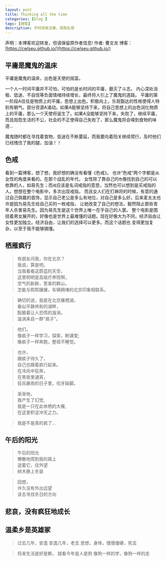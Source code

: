 ```yaml
---
layout: post
title: Thinking all the time
categories: [blog ]
tags: [随笔]
description: 平时闲来没事，胡思乱想
---
```




声明：本博客欢迎转发，但请保留原作者信息! 
作者: 曹文龙
博客： [https://cwlseu.github.io/](https://cwlseu.github.io/)

## 平庸是魔鬼的温床
平庸是魔鬼的温床，出色是天使的摇篮。

一个人一时间平庸并不可怕，可怕的是长时间的平庸，磨灭了斗志。
内心深处消极、低迷、不自信等负面情绪持续增长，最终将人引上了魔鬼的道路。
平庸的第一阶段A往往是物质上的平庸，思想上出色。积极向上，乐观豁达的性格使得人特别有朝气。部分资源A涌动。如果A能够坚持下来，将自己思想上的出色润化物质上的平庸，那么一个天使将诞生了。如果A没能够坚持下来，失败了，继续平庸，而且抱怨生活的不公，社会的不正使得自己失败了，那么魔鬼将会嗅到食物的味道...

魔鬼随时都在寻找着食物，低迷在不断蔓延，而我要向着阳关继续爬行，及时他们已经拽住了我的腿，加油！！

## 色戒
看到一篇博客，想了想，我好想的确没有看懂《色戒》。
也许”色戒“两个字都是从女性的角度来看的。在那个战乱的年代，
女性除了靠自己的`色`像找到自己的可以依靠的人，如易先生；而`戒`应该是名词戒指的意思，当然也可以想到是买戒指的人。想想在整个电影中，多次出现戒指，
而且女人们在打麻将的时候，有意的通过自己佩戴的首饰，显示自己老公是多么有地位，对自己是多么好。后来麦太太也许是因为易先生给自己买的一枚戒指，
让她改变了自己的想法，毅然阻止那些青年人杀害易先生。因为易先生是这个世界上唯一在乎自己的人罢。
整个电影是围绕着男女展开的，好像也是世界上最难懂的话题。现在好像大为不同，经济自由让女性更加独立。经济自由，让我们的选择可以更多。而这个话题也
变得更加复杂，以至于我不能够搞懂。

## 栖雁疯行

> 有朋友问我，你在北京？  
> 我说，算是吧。  
> 当我看看这蔚蓝的天空，   
> 这里明明是高级疗养院啊，   
> 空气的新鲜，葱翠的群山，   
> 怎能与熙熙攘攘，车辆拥堵的北京印象相联系。    

> 确切的说，我是在北京雁栖湖，   
> 看似平静祥和的湖畔，    
> 酝酿着让人恐慌的漩涡，    
> 漩涡来自一群"疯子"。   

> 他们，   
> 像疯子一样学习，探索，刷课堂;   
> 像疯子一样奔跑，整宿不睡觉。   

> 也许，   
> 跟疯子待久了，   
> 自己也跟着疯行起来。   
> 在冷风中狂奔，   
> 在黑夜里通宵，   
> 狂风暴雨的日子里，咬牙跺脚。  

> 渐渐地，  
> 我产生了幻觉,   
> 我是一只在此休栖的大雁,  
> 在这里积淀冲天之力。  


> 我是不是真的疯了...

## 午后的阳光

> 午后的阳光  
> 懒散地爬到我的肩上  
> 逆着它，往外望  
> 树木换上冬装 

> 回想，  
> 许久没有外出远望  
> 该去寻找冬日的方向

## 悲哀，没有疯狂地成长

## 温柔乡是英雄冢

> 过去几年，安逸
> 安逸几年，老去
> 思想，身体，慢慢僵硬，死去

> 将来生活是好是赖，
> 就看今年是人是狗
> 像狗一样的学，像狗一样的走



